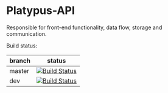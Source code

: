 Platypus-API
=====================

Responsible for front-end functionality, data flow, storage and communication.

Build status:

| branch | status |
| ------ | ------ |
| master | [![Build Status](https://travis-ci.org/Compiax/Platypus-API.svg?branch=dev)](https://travis-ci.org/Compiax/Platypus-API) |
| dev    | [![Build Status](https://travis-ci.org/Compiax/Platypus-API.svg?branch=dev)](https://travis-ci.org/Compiax/Platypus-API) |
